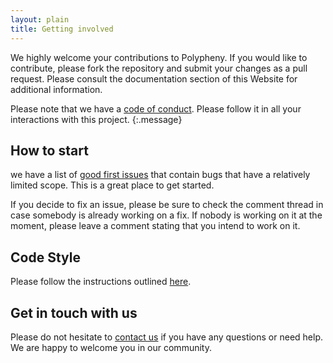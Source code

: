 ```yaml
---
layout: plain
title: Getting involved
---
```


We highly welcome your contributions to Polypheny. If you would like to contribute, please fork the repository and submit your changes as a pull request. Please consult the documentation section of this Website for additional information.

Please note that we have a [code of conduct](/community/code_of_conduct/). Please follow it in all your interactions with this project.
{:.message}


## How to start
we have a list of [good first issues](https://github.com/polypheny/Polypheny-DB/issues?q=is%3Aissue+is%3Aopen+label%3AE-good-first-issue) that contain bugs that have a relatively limited scope. This is a great place to get started.

If you decide to fix an issue, please be sure to check the comment thread in case somebody is already working on a fix. If nobody is working on it at the moment, please leave a comment stating that you intend to work on it.


## Code Style
Please follow the instructions outlined [here](https://github.com/polypheny/Admin/tree/master/CodeStyle).



## Get in touch with us

Please do not hesitate to [contact us](/contact/) if you have any questions or need help. We are happy to welcome you in our community.